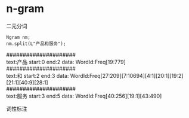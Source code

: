 # n-gram

二元分词
```
Ngram nm;
nm.split(L"产品和服务");

```

#####################  
text:产品 start:0 end:2 data: WordId:Freq[19:779]  
#####################  
text:和 start:2 end:3 data: WordId:Freq[27:209][7:10694][4:1][20:1][19:2][21:1][40:9][28:1]  
#####################  
text:服务 start:3 end:5 data: WordId:Freq[40:256][19:1][43:490]  

词性标注

